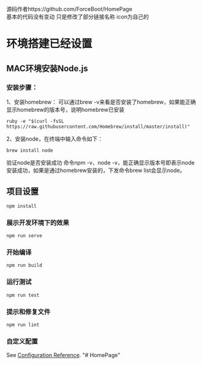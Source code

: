 源码作者https://github.com/ForceBoot/HomePage  
基本的代码没有变动 只是修改了部分链接名称 icon为自己的

# 环境搭建已经设置
## MAC环境安装Node.js
### 安装步骤：
1、安装homebrew：
可以通过brew -v来看是否安装了homebrew，如果能正确显示homebrew的版本号，说明homebrew已安装
```
ruby -e "$(curl -fsSL https://raw.githubusercontent.com/Homebrew/install/master/install)"
```
2、安装node，在终端中输入命令如下：
```
brew install node
```
验证node是否安装成功
命令npm -v、node -v，能正确显示版本号即表示node安装成功，如果是通过homebrew安装的，下发命令brew list会显示node。

## 项目设置
```
npm install
```

### 展示开发环境下的效果
```
npm run serve
```

### 开始编译
```
npm run build
```

### 运行测试
```
npm run test
```

### 提示和修复文件
```
npm run lint
```

### 自定义配置
See [Configuration Reference](https://cli.vuejs.org/config/).
"# HomePage"
